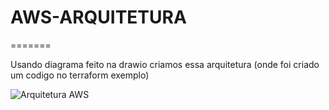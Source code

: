# AWS-ARQUITETURA

=======


Usando diagrama feito na drawio criamos essa arquitetura (onde foi criado um codigo no terraform exemplo)

![Arquitetura AWS](https://github.com/Lopeswaprojetos/aws-arquitetura/assets/161225187/db855d9b-720a-43e2-9437-da55046660eb)


